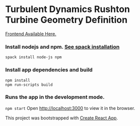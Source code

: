 # Turbulent Dynamics Rushton Turbine Geometry Definition

[Frontend Available Here.](http://turbulentdynamics.github.io/TD_GeomInput_Rushton_Turbine/WebGL/)


### Install nodejs and npm.  [See spack installation](https://github.com/TurbulentDynamics/TD_env_setup_dev_info/blob/master/env_setup/install_1_with_spack.md)
```
spack install node-js npm
```



### Install app dependencies and build
```
npm install
npm run-scripts build
```

### Runs the app in the development mode.
`npm start`
Open [http://localhost:3000](http://localhost:3000) to view it in the browser.








This project was bootstrapped with [Create React App](https://github.com/facebook/create-react-app).
